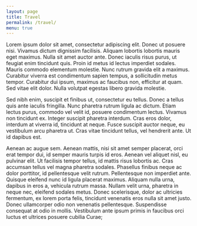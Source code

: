 ```yaml
---
layout: page
title: Travel
permalink: /travel/
menu: true
---
```


Lorem ipsum dolor sit amet, consectetur adipiscing elit. Donec ut posuere nisi. Vivamus dictum dignissim facilisis. Aliquam lobortis lobortis mauris eget maximus. Nulla sit amet auctor ante. Donec iaculis risus purus, ut feugiat enim tincidunt quis. Proin id metus id lectus imperdiet sodales. Mauris commodo elementum molestie. Nunc rutrum gravida elit a maximus. Curabitur viverra est condimentum sapien tempus, a sollicitudin metus tempor. Curabitur dui ipsum, maximus ac faucibus non, efficitur at quam. Sed vitae elit dolor. Nulla volutpat egestas libero gravida molestie.

Sed nibh enim, suscipit et finibus ut, consectetur eu tellus. Donec a tellus quis ante iaculis fringilla. Nunc pharetra rutrum ligula ac dictum. Etiam lectus purus, commodo vel velit id, posuere condimentum lectus. Vivamus non tincidunt ex. Integer suscipit pharetra interdum. Cras eros dolor, interdum at viverra id, tincidunt at neque. Fusce suscipit auctor neque, eu vestibulum arcu pharetra ut. Cras vitae tincidunt tellus, vel hendrerit ante. Ut id dapibus est.

Aenean ac augue sem. Aenean mattis, nisi sit amet semper placerat, orci erat tempor dui, id semper mauris turpis id eros. Aenean vel aliquet nisl, eu pulvinar elit. Ut facilisis tempor tellus, id mattis risus lobortis ac. Cras accumsan tellus vel magna pharetra sodales. Phasellus finibus neque ac dolor porttitor, id pellentesque velit rutrum. Pellentesque non imperdiet ante. Quisque eleifend nunc id ligula placerat maximus. Aliquam nulla urna, dapibus in eros a, vehicula rutrum massa. Nullam velit urna, pharetra in neque nec, eleifend sodales metus. Donec scelerisque, dolor ac ultricies fermentum, ex lorem porta felis, tincidunt venenatis eros nulla sit amet justo. Donec ullamcorper odio non venenatis pellentesque. Suspendisse consequat at odio in mollis. Vestibulum ante ipsum primis in faucibus orci luctus et ultrices posuere cubilia Curae;